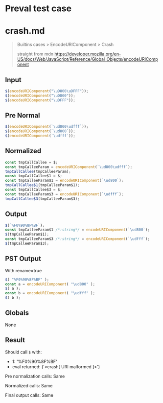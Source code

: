 # Preval test case

# crash.md

> Builtins cases > EncodeURIComponent > Crash
>
> straight from mdn https://developer.mozilla.org/en-US/docs/Web/JavaScript/Reference/Global_Objects/encodeURIComponent

## Input

`````js filename=intro
$(encodeURIComponent("\uD800\uDFFF"));
$(encodeURIComponent("\uD800"));
$(encodeURIComponent("\uDFFF"));
`````

## Pre Normal


`````js filename=intro
$(encodeURIComponent(`\ud800\udfff`));
$(encodeURIComponent(`\ud800`));
$(encodeURIComponent(`\udfff`));
`````

## Normalized


`````js filename=intro
const tmpCallCallee = $;
const tmpCalleeParam = encodeURIComponent(`\ud800\udfff`);
tmpCallCallee(tmpCalleeParam);
const tmpCallCallee$1 = $;
const tmpCalleeParam$1 = encodeURIComponent(`\ud800`);
tmpCallCallee$1(tmpCalleeParam$1);
const tmpCallCallee$3 = $;
const tmpCalleeParam$3 = encodeURIComponent(`\udfff`);
tmpCallCallee$3(tmpCalleeParam$3);
`````

## Output


`````js filename=intro
$(`%F0%90%8F%BF`);
const tmpCalleeParam$1 /*:string*/ = encodeURIComponent(`\ud800`);
$(tmpCalleeParam$1);
const tmpCalleeParam$3 /*:string*/ = encodeURIComponent(`\udfff`);
$(tmpCalleeParam$3);
`````

## PST Output

With rename=true

`````js filename=intro
$( "%F0%90%8F%BF" );
const a = encodeURIComponent( "\ud800" );
$( a );
const b = encodeURIComponent( "\udfff" );
$( b );
`````

## Globals

None

## Result

Should call `$` with:
 - 1: '%F0%90%8F%BF'
 - eval returned: ('<crash[ URI malformed ]>')

Pre normalization calls: Same

Normalized calls: Same

Final output calls: Same
